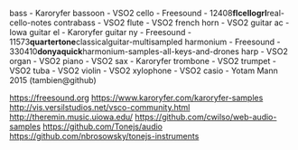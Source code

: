 bass - Karoryfer
bassoon - VSO2
cello - Freesound - 12408**flcellogrl**real-cello-notes
contrabass - VSO2
flute - VSO2
french horn - VSO2
guitar ac - Iowa
guitar el - Karoryfer
guitar ny - Freesound - 11573**quartertone**classicalguitar-multisampled
harmonium - Freesound - 330410**donyaquick**harmonium-samples-all-keys-and-drones
harp - VSO2
organ - VSO2
piano - VSO2
sax - Karoryfer
trombone - VSO2
trumpet - VSO2
tuba - VSO2
violin - VSO2
xylophone - VSO2
casio - Yotam Mann 2015 (tambien@github)

https://freesound.org
https://www.karoryfer.com/karoryfer-samples
http://vis.versilstudios.net/vsco-community.html
http://theremin.music.uiowa.edu/
https://github.com/cwilso/web-audio-samples
https://github.com/Tonejs/audio
https://github.com/nbrosowsky/tonejs-instruments
